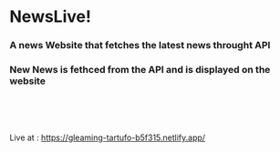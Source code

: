 # NewsLive!

### A news Website that fetches the latest news throught API <br>
### New News is fethced from the API and is displayed on the website

<br>
<br>
<br>

Live at : https://gleaming-tartufo-b5f315.netlify.app/
